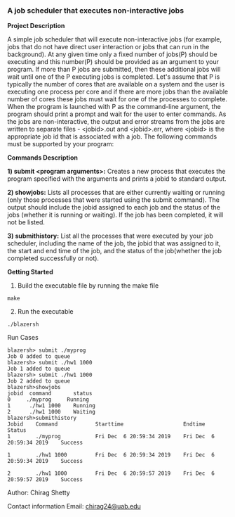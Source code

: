 ### A job scheduler that executes non-interactive jobs

**Project Description**

A simple job scheduler that will execute non-interactive jobs (for example, jobs that do not have direct user interaction or jobs that can run in the background). At any given time only a fixed number of jobs(P) should be executing and this number(P) should be provided as an argument to your program. If more than P jobs are submitted, then these additional jobs will wait until one of the P executing jobs is completed. Let's assume that P is typically the number of cores that are available on a system and the user is executing one process per core and if there are more jobs than the available number of cores these jobs must wait for one of the processes to complete. When the program is launched with P as the command-line argument, the program should print a prompt and wait for the user to enter commands. As the jobs are non-interactive, the output and error streams from the jobs are written to separate files - \<jobid>.out and \<jobid>.err, where \<jobid> is the appropriate job id that is associated with a job. The following commands must be supported by your program:


<strong>Commands Description</strong>

<strong>1) submit \<program arguments>:</strong> Creates a new process that executes the program specified with the arguments and prints a jobid to standard output.  

<strong>2) showjobs:</strong> Lists all processes that are either currently waiting or running
(only those processes that were started using the submit command). The output should include the jobid assigned to each job and the status of the jobs (whether it is running or waiting). If the job has been completed, it will not be listed.

<strong>3) submithistory:</strong> List all the processes that were executed by your job scheduler, including the name of the job, the jobid that was assigned to it, the start and end time of the job, and the status of the job(whether the job completed successfully or not).

<strong>Getting Started</strong>

1) Build the executable file by running the make file
  ```
  make
  ```
2) Run the executable
```
./blazersh
```   

Run Cases

```
blazersh> submit ./myprog
Job 0 added to queue
blazersh> submit ./hw1 1000
Job 1 added to queue
blazersh> submit ./hw1 1000
Job 2 added to queue
blazersh>showjobs
jobid  command       status
0     ./myprog     Running
1      ./hw1 1000    Running
2      ./hw1 1000    Waiting
blazersh>submithistory
Jobid    Command            Starttime                   Endtime                     Status
1        ./myprog           Fri Dec  6 20:59:34 2019    Fri Dec  6 20:59:34 2019    Success

1        ./hw1 1000         Fri Dec  6 20:59:34 2019    Fri Dec  6 20:59:34 2019    Success

2        ./hw1 1000         Fri Dec  6 20:59:57 2019    Fri Dec  6 20:59:57 2019    Success

```

Author: Chirag Shetty

Contact information
Email: chirag24@uab.edu

